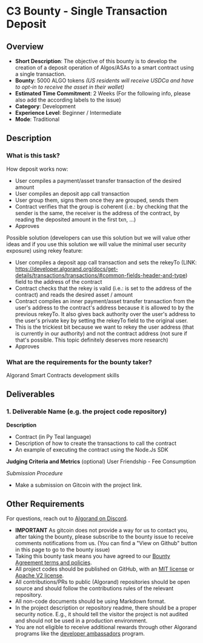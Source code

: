 # C3 Bounty - Single Transaction Deposit

## Overview

* **Short Description**: The objective of this bounty is to develop the creation of a deposit operation of Algos/ASAs to a smart contract using a single transaction.
* **Bounty**: 5000 ALGO tokens _(US residents will receive USDCa and have to opt-in to receive the asset in their wallet)_
* **Estimated Time Commitment**: 2 Weeks
(For the following info, please also add the according labels to the issue)
* **Category**: Development
* **Experience Level**: Beginner / Intermediate
* **Mode**: Traditional


## Description

### What is this task?
How deposit works now:
- User compiles a payment/asset transfer transaction of the desired amount
- User compiles an deposit app call transaction
- User group them, signs them once they are grouped, sends them
- Contract verifies that the group is coherent (i.e.: by checking that the sender is the same, the receiver is the address of the contract, by reading the deposited amount in the first txn, ...)
- Approves

Possible solution (developers can use this solution but we will value other ideas and if you use this solution we will value the minimal user security exposure) using rekey feature:
- User compiles a deposit app call transaction and sets the rekeyTo (LINK: https://developer.algorand.org/docs/get-details/transactions/transactions/#common-fields-header-and-type) field to the address of the contract
- Contract checks that the rekey is valid (i.e.: is set to the address of the contract) and reads the desired asset / amount
- Contract compiles an inner payment/asset transfer transaction from the user's address to the contract's address because it is allowed to by the previous rekeyTo. It also gives back authority over the user's address to the user's private key by setting the rekeyTo field to the original user.
- This is the trickiest bit because we want to rekey the user address (that is currently in our authority) and not the contract address (not sure if that's possible. This topic definitely deserves more research)
- Approves
### What are the requirements for the bounty taker?
Algorand Smart Contracts development skills

## Deliverables
### 1. Deliverable Name (e.g. the project code repository)

**Description**

- Contract (in Py Teal language)
- Description of how to create the transactions to call the contract
- An example of executing the contract using the Node.Js SDK

**Judging Criteria and Metrics** (optional)
  User Friendship - Fee Consumption

_Submission Procedure_
 * Make a submission on Gitcoin with the project link.




## Other Requirements
For questions, reach out to [Algorand on Discord](https://discord.gg/84AActu3at).

* **IMPORTANT** As gitcoin does not provide a way for us to contact you, after taking the bounty, please subscribe to the bounty issue to receive comments notifications from us. (You can find a "View on Github" button in this page to go to the bounty issue)
* Taking this bounty task means you have agreed to our [Bounty Agreement terms and policies](https://github.com/algorandfoundation/grow-algorand/blob/master/bounty-agreement.md).
* All project codes should be published on GitHub, with an [MIT license](https://opensource.org/licenses/MIT) or [Apache V2 license](https://www.apache.org/licenses/LICENSE-2.0).
* All contributions/PRs to public (Algorand) repositories should be open source and should follow the contributions rules of the relevant repository.
* All non-code documents should be using Markdown format.
* In the project description or repository readme, there should be a proper security notice. E.g., it should tell the visitor the project is not audited and should not be used in a production environment.
* You are not eligible to receive additional rewards through other Algorand programs like the [developer ambassadors](https://algorand.foundation/developers/dev-ambassadors) program.
